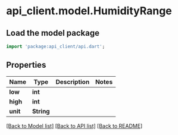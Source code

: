 # api_client.model.HumidityRange

## Load the model package
```dart
import 'package:api_client/api.dart';
```

## Properties
Name | Type | Description | Notes
------------ | ------------- | ------------- | -------------
**low** | **int** |  | 
**high** | **int** |  | 
**unit** | **String** |  | 

[[Back to Model list]](../README.md#documentation-for-models) [[Back to API list]](../README.md#documentation-for-api-endpoints) [[Back to README]](../README.md)


